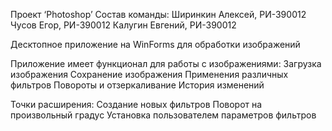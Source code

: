 Проект ‘Photoshop’
Состав команды:
Ширинкин Алексей, РИ-390012
Чусов Егор, РИ-390012
Калугин Евгений, РИ-390012

Десктопное приложение на WinForms для обработки изображений

Приложение имеет функционал для работы с изображениями:
Загрузка изображения
Сохранение изображения
Применения различных фильтров
Повороты и отзеркаливание
История изменений


Точки расширения:
Создание новых фильтров
Поворот на произвольный градус
Установка пользователем параметров фильтров
